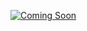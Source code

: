 [![Coming Soon](https://github.com/comingsoontm/.github/assets/142162164/93e7fe97-7cee-41ba-936e-cf1115b83e57)](https://comingsoontm.github.io/)
